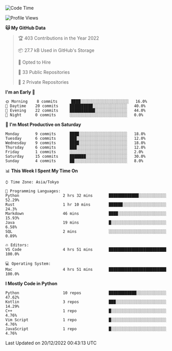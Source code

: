 <!--START_SECTION:waka-->
![Code Time](http://img.shields.io/badge/Code%20Time-518%20hrs%202%20mins-blue)

![Profile Views](http://img.shields.io/badge/Profile%20Views-0-blue)

**🐱 My GitHub Data** 

> 🏆 403 Contributions in the Year 2022
 > 
> 📦 27.7 kB Used in GitHub's Storage 
 > 
> 💼 Opted to Hire
 > 
> 📜 33 Public Repositories 
 > 
> 🔑 2 Private Repositories  
 > 
**I'm an Early 🐤** 

```text
🌞 Morning    8 commits      ████░░░░░░░░░░░░░░░░░░░░░   16.0% 
🌆 Daytime    20 commits     ██████████░░░░░░░░░░░░░░░   40.0% 
🌃 Evening    22 commits     ███████████░░░░░░░░░░░░░░   44.0% 
🌙 Night      0 commits      ░░░░░░░░░░░░░░░░░░░░░░░░░   0.0%

```
📅 **I'm Most Productive on Saturday** 

```text
Monday       9 commits      ████░░░░░░░░░░░░░░░░░░░░░   18.0% 
Tuesday      6 commits      ███░░░░░░░░░░░░░░░░░░░░░░   12.0% 
Wednesday    9 commits      ████░░░░░░░░░░░░░░░░░░░░░   18.0% 
Thursday     6 commits      ███░░░░░░░░░░░░░░░░░░░░░░   12.0% 
Friday       1 commits      ░░░░░░░░░░░░░░░░░░░░░░░░░   2.0% 
Saturday     15 commits     ███████░░░░░░░░░░░░░░░░░░   30.0% 
Sunday       4 commits      ██░░░░░░░░░░░░░░░░░░░░░░░   8.0%

```


📊 **This Week I Spent My Time On** 

```text
⌚︎ Time Zone: Asia/Tokyo

💬 Programming Languages: 
Python                   2 hrs 32 mins       █████████████░░░░░░░░░░░░   52.29% 
Rust                     1 hr 10 mins        ██████░░░░░░░░░░░░░░░░░░░   24.3% 
Markdown                 46 mins             ████░░░░░░░░░░░░░░░░░░░░░   15.93% 
Java                     19 mins             █░░░░░░░░░░░░░░░░░░░░░░░░   6.58% 
SQL                      2 mins              ░░░░░░░░░░░░░░░░░░░░░░░░░   0.89%

🔥 Editors: 
VS Code                  4 hrs 51 mins       █████████████████████████   100.0%

💻 Operating System: 
Mac                      4 hrs 51 mins       █████████████████████████   100.0%

```

**I Mostly Code in Python** 

```text
Python                   10 repos            ████████████░░░░░░░░░░░░░   47.62% 
Kotlin                   3 repos             ███░░░░░░░░░░░░░░░░░░░░░░   14.29% 
C++                      1 repo              █░░░░░░░░░░░░░░░░░░░░░░░░   4.76% 
Vim Script               1 repo              █░░░░░░░░░░░░░░░░░░░░░░░░   4.76% 
JavaScript               1 repo              █░░░░░░░░░░░░░░░░░░░░░░░░   4.76%

```



 Last Updated on 20/12/2022 00:43:13 UTC
<!--END_SECTION:waka-->
